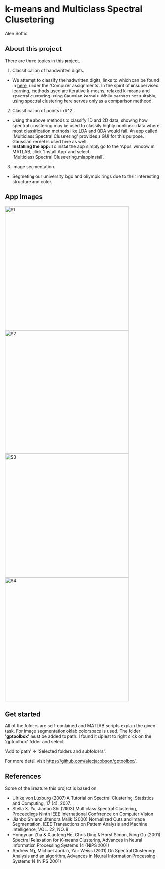 # k-means and Multiclass Spectral Clusetering 
Alen Softic

## About this project
There are three topics in this project.
1. Classification of handwritten digits. 
+ We attempt to classify the hadwritten digits, links to which can be found in [here](https://users.mai.liu.se/larel04/matrix-methods/index.html), under the 'Computer assignments'. In the spirit of unsupervised learning, methods used are iterative k-means, relaxed k-means and spectral clustering using Gaussian kernels. While perhaps not suitable, using spectral clustering here serves only as a comparison metheod. 
2. Classification of points in R^2.
 + Using the above methods to classify 1D and 2D data, showing how spectral clusstering may be used to classify highly nonlinear data where most classification methods like LDA and QDA would fail. An app called 'Multiclass Spectral Clusetering' provides a GUI for this purpose. Gaussian kernel is used here as well.
 + **Installing the app:** 
To instal the app simply go to the 'Apps' window in MATLAB, click 'Install App' and select  <br/> 'Multiclass Spectral Clusetering.mlappinstall'.
3. Image segmentation.
+ Segmeting our university logo and oliympic rings due to their interesting structure and color.

## App Images

<img width="400" alt="S1" src="https://user-images.githubusercontent.com/120649885/208684625-9a503c8d-1661-4d19-84b6-ecfe7ceb6010.png"> <img width="400" alt="S2" src="https://user-images.githubusercontent.com/120649885/208684633-fb71d301-f2cb-46bd-b169-c6e1ed2add0f.png">
<img width="400" alt="S3" src="https://user-images.githubusercontent.com/120649885/208684640-cc8ec58e-b110-43f4-a931-95a7858d0b9a.png"> <img width="400" alt="S4" src="https://user-images.githubusercontent.com/120649885/208684647-f57f5bad-2fd8-4efa-9d38-e0c368b0a20e.png">

## Get started
All of the folders are self-contained and MATLAB scripts explain the given task. For image segmentation oklab colorspace is used. The folder **'gptoolbox'** must be added to path. I found it siplest to right click on the 'gptoolbox' folder and select 

'Add to path' -> 'Selected folders and subfolders'.

For more detail visit https://github.com/alecjacobson/gptoolbox/.

## References
Some of the lireature this project is based on
+ Ulrike von Luxburg (2007) A Tutorial on Spectral Clustering, Statistics and Computing, 17 (4), 2007.
+ Stella X. Yu, Jianbo Shi (2003) Multiclass Spectral Clustering, Proceedings Ninth IEEE International Conference on Computer Vision
+ Jianbo Shi and Jitendra Malik (2000) Normalized Cuts and Image Segmentation, IEEE Transactions on Pattern Analysis and Machine Intelligence, VOL. 22, NO. 8
+ Hongyuan Zha \& Xiaofeng He, Chris Ding \& Horst Simon,  Ming Gu (2001) Spectral Relaxation for $K$-means Clustering, Advances in Neural Information Processing Systems 14 (NIPS 2001)
+ Andrew Ng, Michael Jordan, Yair Weiss (2001) On Spectral Clustering: Analysis and an algorithm, Advances in Neural Information Processing Systems 14 (NIPS 2001)



